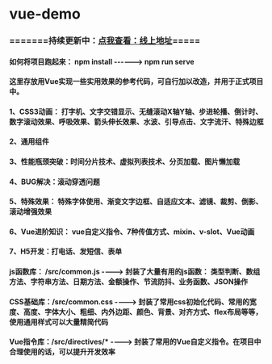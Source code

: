# vue-demo
### =======持续更新中：[点我查看：线上地址](https://zhouaizhuang.github.io/vue-demo/)=====
#### 如何将项目跑起来： npm install ------>   npm run serve 
#### 这里存放用Vue实现一些实用效果的参考代码，可自行加以改造，并用于正式项目中。
#### 1、CSS3动画： 打字机、文字交错显示、无缝滚动X轴Y轴、步进轮播、倒计时、数字滚动效果、呼吸效果、箭头伸长效果、水波、引导点击、文字流汗、特殊边框
#### 2、通用组件
#### 3、性能瓶颈突破：时间分片技术、虚拟列表技术、分页加载、图片懒加载
#### 4、BUG解决：滚动穿透问题
#### 5、特殊效果： 特殊字体使用、渐变文字边框、自适应文本、滤镜、裁剪、倒影、滚动增强效果
#### 6、Vue进阶知识： vue自定义指令、7种传值方式、mixin、v-slot、Vue动画
#### 7、H5开发：打电话、发短信、表单
#### js函数库： /src/common.js   ----> 封装了大量有用的js函数： 类型判断、数组方法、字符串方法、日期方法、金额操作、节流防抖、业务函数、JSON操作
#### CSS基础库：/src/common.css ----> 封装了常用css初始化代码、常用的宽度、高度、字体大小、粗细、内外边距、颜色、背景、对齐方式、flex布局等等，使用通用样式可以大量精简代码
#### Vue指令库：/src/directives/* ----> 封装了常用的Vue自定义指令。在项目中合理使用的话，可以提升开发效率